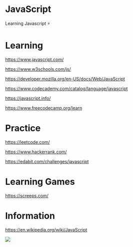 # JavaScript
Learning Javascript ⚡️

# Learning
https://www.javascript.com/

https://www.w3schools.com/js/

https://developer.mozilla.org/en-US/docs/Web/JavaScript

https://www.codecademy.com/catalog/language/javascript

https://javascript.info/

https://www.freecodecamp.org/learn

# Practice

https://leetcode.com/

https://www.hackerrank.com/

https://edabit.com/challenges/javascript

# Learning Games
https://screeps.com/

# Information
https://en.wikipedia.org/wiki/JavaScript

[![](https://img.shields.io/badge/Made%20With%20❤️%20By-r1-yellow)](https://github.com/r1)

